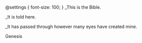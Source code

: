@settings {
  font-size: 100;
}
_This is the Bible.

_It is told here.

_It has passed through however many eyes have created mine.

Genesis
